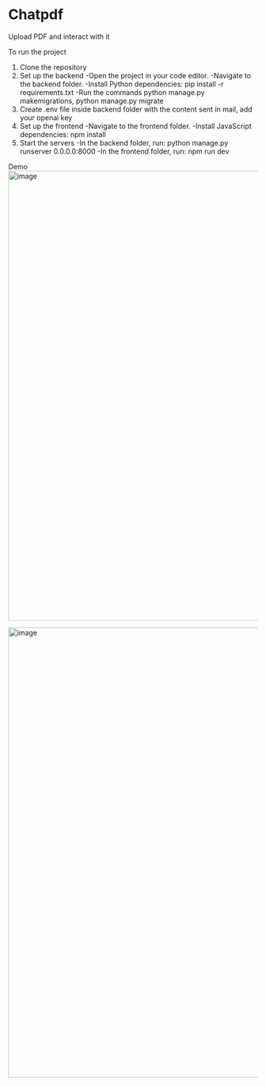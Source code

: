 # Chatpdf
Upload PDF and interact with it

To run the project
1. Clone the repository
2. Set up the backend
        -Open the project in your code editor.
        -Navigate to the backend folder.
        -Install Python dependencies: pip install -r requirements.txt
        -Run the commands python manage.py makemigrations, python manage.py migrate   
4. Create .env file inside backend folder with the content sent in mail, add your openai key
5. Set up the frontend
        -Navigate to the frontend folder.
        -Install JavaScript dependencies: npm install
6. Start the servers
        -In the backend folder, run: python manage.py runserver 0.0.0.0:8000
        -In the frontend folder, run: npm run dev 

Demo
<img width="1918" height="909" alt="image" src="https://github.com/user-attachments/assets/8226da29-3101-4f6b-b3ee-3722d502524f" />

<img width="1919" height="910" alt="image" src="https://github.com/user-attachments/assets/ec78f66a-1d17-4392-8df4-fc72cba1ee0f" />



